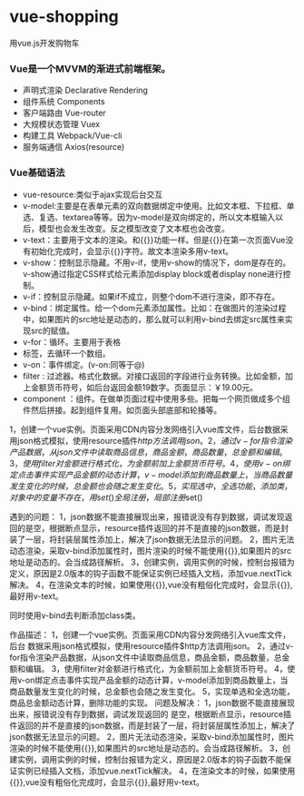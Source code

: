 # vue-shopping
用vue.js开发购物车
### Vue是一个MVVM的渐进式前端框架。
 - 声明式渲染 Declarative Rendering
 - 组件系统 Components
 - 客户端路由 Vue-router
 - 大规模状态管理 Vuex
 - 构建工具 Webpack/Vue-cli
 - 服务端通信 Axios(resource)

 ### Vue基础语法
 - vue-resource:类似于ajax实现后台交互
 - v-model:主要是在表单元素的双向数据绑定中使用。比如文本框、下拉框、单选、复选、textarea等等。因为v-model是双向绑定的，所以文本框输入以后，模型也会发生改变。反之模型改变了文本框也会改变。
 - v-text：主要用于文本的渲染。和{{}}功能一样。但是{{}}在第一次页面Vue没有初始化完成时，会显示{{}}字符。故文本渲染多用v-text。
 - v-show：控制显示隐藏。不用v-if，使用v-show的情况下，dom是存在的。v-show通过指定CSS样式给元素添加display block或者display none进行控制。
 - v-if：控制显示隐藏。如果if不成立，则整个dom不进行渲染，即不存在。
 - v-bind：绑定属性。给一个dom元素添加属性。比如：在做图片的渲染过程中，如果图片的src地址是动态的，那么就可以利用v-bind去绑定src属性来实现src的赋值。
 - v-for：循环。主要用于表格<li> 标签，去循环一个数组。
 - v-on：事件绑定。(v-on:同等于@)
 - filter : 过滤器。格式化数据。对接口返回的字段进行业务转换。比如金额，加上金额货币符号，如后台返回金额19数字。页面显示：￥19.00元。
 - component ：组件。在做单页面过程中使用多些。把每一个网页做成多个组件然后拼接。起到组件复用。如页面头部底部和轮播等。


 1，创建一个vue实例。页面采用CDN内容分发网络引入vue库文件，后台数据采用json格式模拟，使用resource插件$http方法调用json。
 2，通过v-for指令渲染产品数据，从json文件中读取商品信息，商品金额，商品数量，总金额和编辑。
 3，使用filter对金额进行格式化，为金额前加上金额货币符号。
 4，使用v-on绑定点击事件实现产品金额的动态计算，v-model添加到商品数量上，当商品数量发生变化的时候，总金额也会随之发生变化。
 5，实现选中，全选功能，添加类，对象中的变量不存在，用set()全局注册，局部注册$set()

 遇到的问题：
 1，json数据不能直接展现出来，报错说没有存到数据，调试发现返回的是空，根据断点显示，resource插件返回的并不是直接的json数据，而是封装了一层，将封装层属性添加上，解决了json数据无法显示的问题。
 2，图片无法动态渲染，采取v-bind添加属性时，图片渲染的时候不能使用{{}},如果图片的src地址是动态的。会当成路径解析。
 3，创建实例，调用实例的时候，控制台报错为定义，原因是2.0版本的钩子函数不能保证实例已经插入文档，添加vue.nextTick解决。
 4，在渲染文本的时候，如果使用{{}},vue没有粗俗化完成时，会显示{{}},最好用v-text。



同时使用v-bind去判断添加class类。

作品描述：
1，创建一个vue实例。页面采用CDN内容分发网络引入vue库文件，后台
数据采用json格式模拟，使用resource插件$http方法调用json。
 2，通过v-for指令渲染产品数据，从json文件中读取商品信息，商品金额，商品数量，总金额和编辑。
 3，使用filter对金额进行格式化，为金额前加上金额货币符号。
 4，使用v-on绑定点击事件实现产品金额的动态计算，v-model添加到商品数量上，当商品数量发生变化的时候，总金额也会随之发生变化。
 5，实现单选和全选功能，商品总金额动态计算，删除功能的实现。
问题及解决：
1，json数据不能直接展现出来，报错说没有存到数据，调试发现返回的
是空，根据断点显示，resource插件返回的并不是直接的json数据，而是封装了一层，将封装层属性添加上，解决了json数据无法显示的问题。
 2，图片无法动态渲染，采取v-bind添加属性时，图片渲染的时候不能使用{{}},如果图片的src地址是动态的。会当成路径解析。
 3，创建实例，调用实例的时候，控制台报错为定义，原因是2.0版本的钩子函数不能保证实例已经插入文档，添加vue.nextTick解决。
 4，在渲染文本的时候，如果使用{{}},vue没有粗俗化完成时，会显示{{}},最好用v-text。



